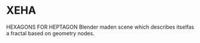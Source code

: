 # XEHA
HEXAGONS FOR HEPTAGON
Blender maden scene which describes itselfas a fractal based on geometry nodes.
